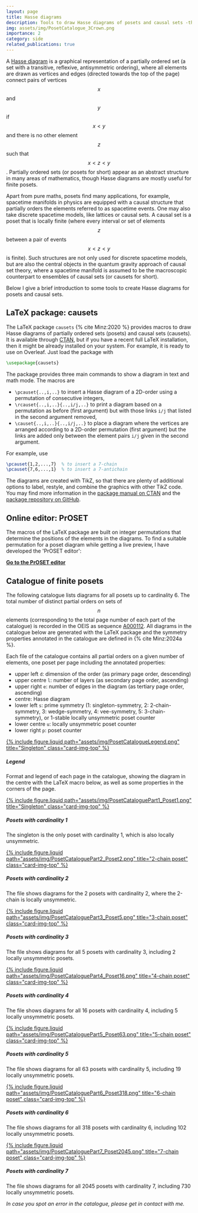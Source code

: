 ```yaml
---
layout: page
title: Hasse diagrams
description: Tools to draw Hasse diagrams of posets and causal sets -the LaTeX package causets, the PrOSET editor, and a catalogue of diagrams
img: assets/img/PosetCatalogue_3Crown.png
importance: 2
category: side
related_publications: true
---
```


A [Hasse diagram](https://en.wikipedia.org/wiki/Hasse_diagram) is a graphical representation of a partially ordered set (a set with a transitive, reflexive, antisymmetric ordering), where all elements are drawn as vertices and edges (directed towards the top of the page) connect pairs of vertices $$x$$ and $$y$$ if $$x < y$$ and there is no other element $$z$$ such that $$x < z < y$$.
Partially ordered sets (or posets for short) appear as an abstract structure in many areas of mathematics, though Hasse diagrams are mostly useful for finite posets.

Apart from pure maths, posets find many applications, for example, spacetime manifolds in physics are equipped with a causal structure that partially orders the elements referred to as spacetime events.
One may also take discrete spacetime models, like lattices or causal sets.
A causal set is a poset that is locally finite (where every interval or set of elements $$z$$ between a pair of events $$x < z < y$$ is finite).
Such structures are not only used for discrete spacetime models, but are also the central objects in the quantum gravity approach of causal set theory, where a spacetime manifold is assumed to be the macroscopic counterpart to ensembles of causal sets (or causets for short).

Below I give a brief introduction to some tools to create Hasse diagrams for posets and causal sets.

## LaTeX package: causets

The LaTeX package `causets` {% cite Minz:2020 %} provides macros to draw Hasse diagrams of partially ordered sets (posets) and causal sets (causets). It is available through [CTAN](https://ctan.org/pkg/causets), but if you have a recent full LaTeX installation, then it might be already installed on your system.
For example, it is ready to use on Overleaf.
Just load the package with

```tex
\usepackage{causets}
```

The package provides three main commands to show a diagram in text and math mode.
The macros are

- `\pcauset{..,i,..}` to insert a Hasse diagram of a 2D-order using a permutation of consecutive integers,
- `\rcauset{..,i,..}{..,i/j,..}` to print a diagram based on a permutation as before (first argument) but with those links `i/j` that listed in the second argument removed,
- `\causet{..,i,..}{..,i/j,..}` to place a diagram where the vertices are arranged according to a 2D-order permutation (first argument) but the links are added only between the element pairs `i/j` given in the second argument.

For example, use

```tex
\pcauset{1,2,...,7}  % to insert a 7-chain
\pcauset{7,6,...,1}  % to insert a 7-antichain
```

The diagrams are created with TikZ, so that there are plenty of additional options to label, restyle, and combine the graphics with other TikZ code.
You may find more information in the [package manual on CTAN](https://ctan.org/pkg/causets) and the [package repository on GitHub](https://github.com/c-minz/LaTeX-causets).

## Online editor: PrOSET

The macros of the LaTeX package are built on integer permutations that determine the positions of the elements in the diagrams.
To find a suitable permutation for a poset diagram while getting a live preview, I have developed the 'PrOSET editor':

**[Go to the PrOSET editor](/assets/html/proset-editor.html)**

## Catalogue of finite posets

The following catalogue lists diagrams for all posets up to cardinality 6.
The total number of distinct partial orders on sets of $$n$$ elements (corresponding to the total page number of each part of the catalogue) is recorded in the OEIS as sequence [A000112](https://oeis.org/A000112).
All diagrams in the catalogue below are generated with the LaTeX package and the symmetry properties annotated in the catalogue are defined in {% cite Minz:2024a %}.

Each file of the catalogue contains all partial orders on a given number of elements, one poset per page including the annotated properties:

- upper left `d`: dimension of the order (as primary page order, descending)
- upper centre `l`: number of layers (as secondary page order, ascending)
- upper right `e`: number of edges in the diagram (as tertiary page order, ascending)
- centre: Hasse diagram
- lower left `s`: prime symmetry (1: singleton-symmetry, 2: 2-chain-symmetry, 3: wedge-symmetry, 4: vee-symmetry, 5: 3-chain-symmetry),
  or 1-stable locally unsymmetric poset counter
- lower centre `u`: locally unsymmetric poset counter
- lower right `p`: poset counter

<p>
<div class="container">
<div class="row row-cols-1 row-cols-sm-2 row-cols-md-3 row-cols-lg-4">
  <div class="col">
    <div class="card mb-3">
      <a href="/assets/pdf/PosetCatalogueLegend.pdf">
        {% include figure.liquid path="assets/img/PosetCatalogueLegend.png" title="Singleton" class="card-img-top" %}
      </a>
      <div class="card-body">
        <h5 class="card-title">Legend</h5>
        <p class="card-text">Format and legend of each page in the catalogue, showing the diagram in the centre with the LaTeX macro below, as well as some properties in the corners of the page.</p>
      </div>
    </div>
  </div>
  <div class="col">
    <div class="card mb-3">
      <a href="/assets/pdf/PosetCataloguePart1.pdf">
        {% include figure.liquid path="assets/img/PosetCataloguePart1_Poset1.png" title="Singleton" class="card-img-top" %}
      </a>
      <div class="card-body">
        <h5 class="card-title">Posets with cardinality 1</h5>
        <p class="card-text">The singleton is the only poset with cardinality 1, which is also locally unsymmetric.</p>
      </div>
    </div>
  </div>
  <div class="col">
    <div class="card mb-3">
      <a href="/assets/pdf/PosetCataloguePart1.pdf">
        {% include figure.liquid path="assets/img/PosetCataloguePart2_Poset2.png" title="2-chain poset" class="card-img-top" %}
      </a>
      <div class="card-body">
        <h5 class="card-title">Posets with cardinality 2</h5>
        <p class="card-text">The file shows diagrams for the 2 posets with cardinality 2, where the 2-chain is locally unsymmetric.</p>
      </div>
    </div>
  </div>
  <div class="col">
    <div class="card mb-3">
      <a href="/assets/pdf/PosetCataloguePart3.pdf">
        {% include figure.liquid path="assets/img/PosetCataloguePart3_Poset5.png" title="3-chain poset" class="card-img-top" %}
      </a>
      <div class="card-body">
        <h5 class="card-title">Posets with cardinality 3</h5>
        <p class="card-text">The file shows diagrams for all 5 posets with cardinality 3, including 2 locally unsymmetric posets.</p>
      </div>
    </div>
  </div>
  <div class="col">
    <div class="card mb-3">
      <a href="/assets/pdf/PosetCataloguePart4.pdf">
        {% include figure.liquid path="assets/img/PosetCataloguePart4_Poset16.png" title="4-chain poset" class="card-img-top" %}
      </a>
      <div class="card-body">
        <h5 class="card-title">Posets with cardinality 4</h5>
        <p class="card-text">The file shows diagrams for all 16 posets with cardinality 4, including 5 locally unsymmetric posets.</p>
      </div>
    </div>
  </div>
  <div class="col">
    <div class="card mb-3">
      <a href="/assets/pdf/PosetCataloguePart5.pdf">
        {% include figure.liquid path="assets/img/PosetCataloguePart5_Poset63.png" title="5-chain poset" class="card-img-top" %}
      </a>
      <div class="card-body">
        <h5 class="card-title">Posets with cardinality 5</h5>
        <p class="card-text">The file shows diagrams for all 63 posets with cardinality 5, including 19 locally unsymmetric posets.</p>
      </div>
    </div>
  </div>
  <div class="col">
    <div class="card mb-3">
      <a href="/assets/pdf/PosetCataloguePart6.pdf">
        {% include figure.liquid path="assets/img/PosetCataloguePart6_Poset318.png" title="6-chain poset" class="card-img-top" %}
      </a>
      <div class="card-body">
        <h5 class="card-title">Posets with cardinality 6</h5>
        <p class="card-text">The file shows diagrams for all 318 posets with cardinality 6, including 102 locally unsymmetric posets.</p>
      </div>
    </div>
  </div>
  <div class="col">
    <div class="card mb-3">
      <a href="/assets/pdf/PosetCataloguePart7.pdf">
        {% include figure.liquid path="assets/img/PosetCataloguePart7_Poset2045.png" title="7-chain poset" class="card-img-top" %}
      </a>
      <div class="card-body">
        <h5 class="card-title">Posets with cardinality 7</h5>
        <p class="card-text">The file shows diagrams for all 2045 posets with cardinality 7, including 730 locally unsymmetric posets.</p>
      </div>
    </div>
  </div>
</div>
</div>
</p>

_In case you spot an error in the catalogue, please get in contact with me._
